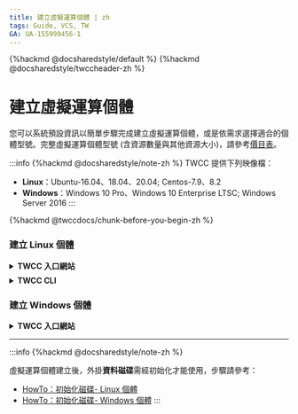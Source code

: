 ```yaml
---
title: 建立虛擬運算個體 | zh
tags: Guide, VCS, TW
GA: UA-155999456-1
---
```


{%hackmd @docsharedstyle/default %}
{%hackmd @docsharedstyle/twccheader-zh %}

# 建立虛擬運算個體

您可以系統預設資訊以簡單步驟完成建立虛擬運算個體，或是依需求選擇適合的個體型號。完整虛擬運算個體型號 (含資源數量與其他資源大小)，請參考[價目表](https://man.twcc.ai/@twccdocs/SJWlN3YDr?type=view#虛擬運算服務-Virtual-Compute-Service-VCS)。

:::info
{%hackmd @docsharedstyle/note-zh %}
TWCC 提供下列映像檔：
- **Linux**：Ubuntu-16.04、18.04、20.04; Centos-7.9、8.2
- **Windows**：Windows 10 Pro、Windows 10 Enterprise LTSC; Windows Server 2016
:::

{%hackmd @twccdocs/chunk-before-you-begin-zh %}


### 建立 <i class="fa fa-linux" aria-hidden="true"></i> Linux 個體

<!-- 1 start -->

<details class="docspoiler">

<summary><b>TWCC 入口網站</b></summary>

<br>

{%hackmd @twccdocs/vcs-chunk-create-instance-zh %}

- 接著點擊「**下一步：鑰匙對>**」

* 鑰匙對是登入 Linux 虛擬運算個體的憑證，必須透過鑰匙對，才能連線使用虛擬運算個體功能。可選擇已建立的鑰匙對，若第一次使用請按「**＋建立鑰匙對**」。

![](https://cos.twcc.ai/SYS-MANUAL/uploads/upload_b07e58c36056e7bf120a6e35a70bc70c.png)


* 輸入鑰匙對的名稱後點擊確認。

:::info
{%hackmd @docsharedstyle/note-zh %}
公開金鑰為非必填資訊，目的是方便在使用不同的雲端服務時，可以使用同一把金鑰。因此，使用者可以將他們在其他雲端系統內的公開金鑰填入此處，之後就可以使用此金鑰存取本系統。
:::

![](https://cos.twcc.ai/SYS-MANUAL/uploads/upload_57a261c1f9903c2753530ce5e16bfa85.png)


* 鑰匙對建立後，請務必立即按「**下載**」並妥善保存此鑰匙對，若沒有此鑰匙對，將無法連線該虛擬運算個體，下載後即可關閉此對話視窗，接著點擊「**下一步：檢閱 + 建立>**」

![](https://cos.twcc.ai/SYS-MANUAL/uploads/upload_4d64cb97650700d44ec73f9bc5c5ba46.png)


:::danger
<i class="fa fa-exclamation-triangle" aria-hidden="true"></i> **重要**：TWCC 不負責紀錄及管理您的鑰匙對，請務必下載並妥善保存此鑰匙對 `pem` 檔案，若沒有此鑰匙對，您將無法[<ins>連線虛擬運算個體</ins>](https://man.twcc.ai/@twccdocs/vcs-guide-connect-to-linux-from-windows-zh)。
:::


* 檢視整個虛擬運算個體的設定和預估使用額度，按下「**建立**」即完成，幾分鐘後 等個體狀態變成 **`Ready`** 後即可開始[<ins>連線</ins>](https://man.twcc.ai/@twccdocs/vcs-guide-connect-to-linux-from-windows-zh)使用。

![](https://cos.twcc.ai/SYS-MANUAL/uploads/upload_f062b7368287f59d3a7ffc77cb4140c2.png)

</details>

<!-- Space -->

<div style="height:8px"></div>

<!-- 2. start -->

<details class="docspoiler">

<summary><b>TWCC CLI</b></summary>

<br>


### 指令

**Step 1.** 請先[<ins>建立鑰匙對</ins>](https://man.twcc.ai/@twccdocs/guide-vcs-keypair-zh)
**Step 2.** 建立虛擬運算個體個體

```bash
$ twccli mk vcs -key   #鑰匙對名稱
                [-n]   #虛擬運算個體名稱
                
```
:::info
{%hackmd @twccdocs/cli-parameter-note-zh %}
2. 若不帶選擇性參數，則以預設資訊建立個體：

| 映像檔類型、映像檔 | 型號 |網路資訊|規格|
| -------- | -------- | -------- | -------- |
| Ubuntu 16.04    | v.2xsuper  | default_network  | 0 GPU + 8 CPU + 064GB memory |
:::

</div>

### 範例

- 使用鑰匙對 **`key1`** 建立名稱為 **`vcscli`** 的虛擬運算個體。

```bash
$ twccli mk vcs -key key1 -n vcscli
```

:::danger
{%hackmd @docsharedstyle/important-zh %}

- 虛擬運算個體名稱命名字元條件：需為**小寫字母或數字**，**首字元需為小寫字母**，**長度 6-16 個字元**。
-  若設定不符合以上條件，將出現以下錯誤訊息：
![](https://cos.twcc.ai/SYS-MANUAL/uploads/upload_095834bd7ee5d99d3a70596a7c462629.png)
:::

:::warning
{%hackmd @docsharedstyle/tip-zh %}

其他相關 TWCC CLI 指令：

```bash
$ twccli ls vcs -img   #檢視所有映像檔規格
$ twccli ls vcs -ptype #檢視所有產品型號與規格
```


:::


</details>


### 建立 <i class="fa fa-windows" aria-hidden="true"></i>  Windows 個體

<!-- 1 start -->

<details class="docspoiler">

<summary><b>TWCC 入口網站</b></summary>

<br>

{%hackmd @twccdocs/vcs-chunk-create-instance-zh %}


- 建立 Windows 登入密碼。接著點擊「**下一步：檢閱 + 建立>**」


![](https://cos.twcc.ai/SYS-MANUAL/uploads/upload_5f16ac8f01c7141e7f5fd22120e120c2.png)


:::danger
{%hackmd @docsharedstyle/important-zh %}
1. 為保護您的虛擬運算個體安全，密碼設定建議至少包含 **17 個字元**。
2. 此密碼為私人使用，TWCC 將不負責紀錄及管理。請務必妥善保存，若沒有密碼，將無法連線虛擬運算個體。
:::


* 檢視整個虛擬運算個體的設定和預估使用額度，按下「**建立**」即完成，幾分鐘後，等個體狀態變成 **`Ready`** 後，再等候一些時間即可開始[<ins>連線</ins>](https://man.twcc.ai/@twccdocs/vcs-guide-connect-to-windows-from-windows-zh)使用。

![](https://cos.twcc.ai/SYS-MANUAL/uploads/upload_f062b7368287f59d3a7ffc77cb4140c2.png)

</details>


---

:::info
{%hackmd @docsharedstyle/note-zh %}

虛擬運算個體建立後，外掛**資料磁碟**需經初始化才能使用，步驟請參考：

- [<ins>HowTo：初始化磁碟- Linux 個體</ins>](https://man.twcc.ai/@twccdocs/howto-bss-init-vol-linux-zh)
- [<ins>HowTo：初始化磁碟- Windows 個體</ins>](https://man.twcc.ai/@twccdocs/howto-bss-init-vol-windows-zh)
:::

